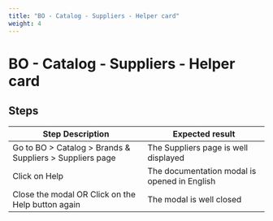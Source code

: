 ```yaml
---
title: "BO - Catalog - Suppliers - Helper card"
weight: 4
---
```


# BO - Catalog - Suppliers - Helper card
## Steps
| Step Description | Expected result |
| ----- | ----- |
| Go to BO > Catalog > Brands & Suppliers > Suppliers page | The Suppliers page is well displayed |
| Click on Help | The documentation modal is opened in English |
| Close the modal OR Click on the Help button again | The modal is well closed |
